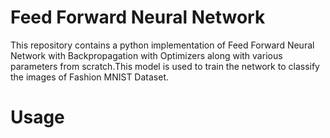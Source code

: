 # Feed Forward Neural Network

This repository contains a python implementation of Feed Forward Neural Network with Backpropagation with Optimizers along with various parameters from scratch.This model is used to train the network to classify the images of Fashion MNIST Dataset.


# Usage

